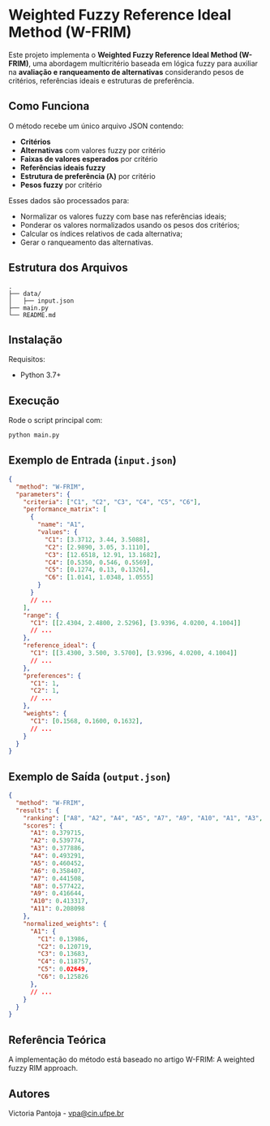 # Weighted Fuzzy Reference Ideal Method (W-FRIM)

Este projeto implementa o **Weighted Fuzzy Reference Ideal Method (W-FRIM)**, uma abordagem multicritério baseada em lógica fuzzy para auxiliar na **avaliação e ranqueamento de alternativas** considerando pesos de critérios, referências ideais e estruturas de preferência.

## Como Funciona

O método recebe um único arquivo JSON contendo:

- **Critérios**
- **Alternativas** com valores fuzzy por critério
- **Faixas de valores esperados** por critério
- **Referências ideais fuzzy**
- **Estrutura de preferência (λ)** por critério
- **Pesos fuzzy** por critério

Esses dados são processados para:

- Normalizar os valores fuzzy com base nas referências ideais;
- Ponderar os valores normalizados usando os pesos dos critérios;
- Calcular os índices relativos de cada alternativa;
- Gerar o ranqueamento das alternativas.


## Estrutura dos Arquivos

```
.
├── data/
│   ├── input.json
├── main.py
└── README.md
```

## Instalação

Requisitos:
- Python 3.7+

## Execução

Rode o script principal com:

```bash
python main.py
```

## Exemplo de Entrada (`input.json`)

```json
{
  "method": "W-FRIM",
  "parameters": {
    "criteria": ["C1", "C2", "C3", "C4", "C5", "C6"],
    "performance_matrix": [
      {
        "name": "A1",
        "values": {
          "C1": [3.3712, 3.44, 3.5088],
          "C2": [2.9890, 3.05, 3.1110],
          "C3": [12.6518, 12.91, 13.1682],
          "C4": [0.5350, 0.546, 0.5569],
          "C5": [0.1274, 0.13, 0.1326],
          "C6": [1.0141, 1.0348, 1.0555]
        }
      }
      // ...
    ],
    "range": {
      "C1": [[2.4304, 2.4800, 2.5296], [3.9396, 4.0200, 4.1004]]
      // ...
    },
    "reference_ideal": {
      "C1": [[3.4300, 3.500, 3.5700], [3.9396, 4.0200, 4.1004]]
      // ...
    },
    "preferences": {
      "C1": 1,
      "C2": 1,
      // ...
    },
    "weights": {
      "C1": [0.1568, 0.1600, 0.1632],
      // ...
    }
  }
}
```

## Exemplo de Saída (`output.json`)

```json
{
  "method": "W-FRIM",
  "results": {
    "ranking": ["A8", "A2", "A4", "A5", "A7", "A9", "A10", "A1", "A3", "A6", "A11"],
    "scores": {
      "A1": 0.379715,
      "A2": 0.539774,
      "A3": 0.377886,
      "A4": 0.493291,
      "A5": 0.460452,
      "A6": 0.358407,
      "A7": 0.441508,
      "A8": 0.577422,
      "A9": 0.416644,
      "A10": 0.413317,
      "A11": 0.208098
    },
    "normalized_weights": {
      "A1": {
        "C1": 0.13986,
        "C2": 0.120719,
        "C3": 0.13683,
        "C4": 0.118757,
        "C5": 0.02649,
        "C6": 0.125826
      },
      // ...
    }
  }
}
```

## Referência Teórica

A implementação do método está baseado no artigo W-FRIM: A weighted fuzzy RIM approach.

## Autores
Victoria Pantoja - vpa@cin.ufpe.br
